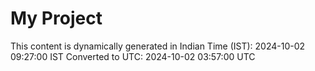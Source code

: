# My Project

This content is dynamically generated in Indian Time (IST): 2024-10-02 09:27:00 IST
Converted to UTC: 2024-10-02 03:57:00 UTC
